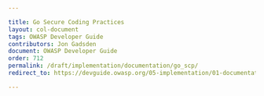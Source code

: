 ```yaml
---

title: Go Secure Coding Practices
layout: col-document
tags: OWASP Developer Guide
contributors: Jon Gadsden
document: OWASP Developer Guide
order: 712
permalink: /draft/implementation/documentation/go_scp/
redirect_to: https://devguide.owasp.org/05-implementation/01-documentation/02-go-scp/

---
```

